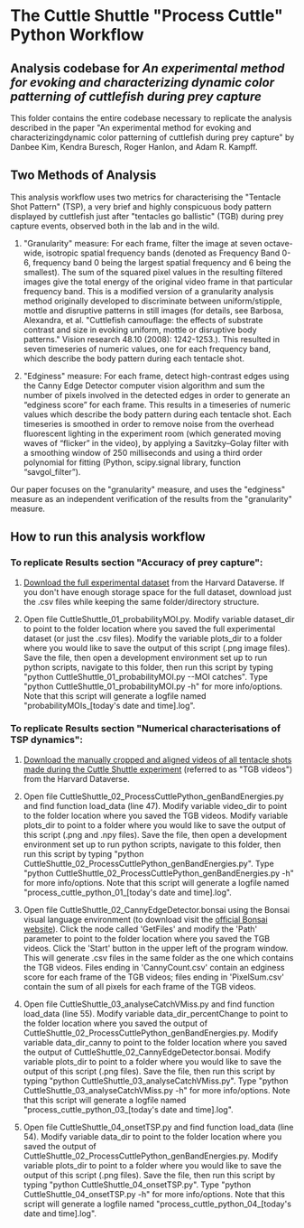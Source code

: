 # The Cuttle Shuttle "Process Cuttle" Python Workflow

## Analysis codebase for *An experimental method for evoking and characterizing dynamic color patterning of cuttlefish during prey capture*

This folder contains the entire codebase necessary to replicate the analysis described in the paper "An experimental method for evoking and characterizingdynamic color patterning of cuttlefish during prey capture" by Danbee Kim, Kendra Buresch, Roger Hanlon, and Adam R. Kampff. 

## Two Methods of Analysis

This analysis workflow uses two metrics for characterising the "Tentacle Shot Pattern" (TSP), a very brief and highly conspicuous body pattern displayed by cuttlefish just after "tentacles go ballistic" (TGB) during prey capture events, observed both in the lab and in the wild.

1) "Granularity" measure:  For each frame, filter the image at seven octave-wide, isotropic spatial frequency bands (denoted as Frequency Band 0-6, frequency band 0 being the largest spatial frequency and 6 being the smallest).  The sum of the squared pixel values in the resulting filtered images give the total energy of the original video frame in that particular frequency band.  This is a modified version of a granularity analysis method originally developed to discriminate between uniform/stipple, mottle and disruptive patterns in still images (for details, see Barbosa, Alexandra, et al. "Cuttlefish camouflage: the effects of substrate contrast and size in evoking uniform, mottle or disruptive body patterns." Vision research 48.10 (2008): 1242-1253.). This resulted in seven timeseries of numeric values, one for each frequency band, which describe the body pattern during each tentacle shot. 

2) "Edginess" measure:  For each frame, detect high-contrast edges using the Canny Edge Detector computer vision algorithm and sum the number of pixels involved in the detected edges in order to generate an “edginess score” for each frame.  This results in a timeseries of numeric values which describe the body pattern during each tentacle shot.  Each timeseries is smoothed in order to remove noise from the overhead fluorescent lighting in the experiment room (which generated moving waves of “flicker” in the video), by applying a Savitzky–Golay filter with a smoothing window of 250 milliseconds and using a third order polynomial for fitting (Python, scipy.signal library, function “savgol_filter”).

Our paper focuses on the "granularity" measure, and uses the "edginess" measure as an independent verification of the results from the "granularity" measure. 

## How to run this analysis workflow

### To replicate Results section "Accuracy of prey capture":

1) [Download the full experimental dataset](https://doi.org/10.7910/DVN/DWAWJW) from the Harvard Dataverse. If you don't have enough storage space for the full dataset, download just the .csv files while keeping the same folder/directory structure. 

2) Open file CuttleShuttle_01_probabilityMOI.py. Modify variable dataset_dir to point to the folder location where you saved the full experimental dataset (or just the .csv files). Modify the variable plots_dir to a folder where you would like to save the output of this script (.png image files). Save the file, then open a development environment set up to run python scripts, navigate to this folder, then run this script by typing "python CuttleShuttle_01_probabilityMOI.py --MOI catches". Type "python CuttleShuttle_01_probabilityMOI.py -h" for more info/options. Note that this script will generate a logfile named "probabilityMOIs_[today's date and time].log".

### To replicate Results section "Numerical characterisations of TSP dynamics":

1) [Download the manually cropped and aligned videos of all tentacle shots made during the Cuttle Shuttle experiment](https://doi.org/10.7910/DVN/7H82AW) (referred to as "TGB videos") from the Harvard Dataverse. 

2) Open file CuttleShuttle_02_ProcessCuttlePython_genBandEnergies.py and find function load_data (line 47). Modify variable video_dir to point to the folder location where you saved the TGB videos. Modify variable plots_dir to point to a folder where you would like to save the output of this script (.png and .npy files). Save the file, then open a development environment set up to run python scripts, navigate to this folder, then run this script by typing "python CuttleShuttle_02_ProcessCuttlePython_genBandEnergies.py". Type "python CuttleShuttle_02_ProcessCuttlePython_genBandEnergies.py -h" for more info/options. Note that this script will generate a logfile named "process_cuttle_python_01_[today's date and time].log".

3) Open file CuttleShuttle_02_CannyEdgeDetector.bonsai using the Bonsai visual language environment (to download visit the [official Bonsai website](https://bonsai-rx.org/)). Click the node called 'GetFiles' and modify the 'Path' parameter to point to the folder location where you saved the TGB videos. Click the 'Start' button in the upper left of the program window. This will generate .csv files in the same folder as the one which contains the TGB videos. Files ending in 'CannyCount.csv' contain an edginess score for each frame of the TGB videos; files ending in 'PixelSum.csv' contain the sum of all pixels for each frame of the TGB videos. 

4) Open file CuttleShuttle_03_analyseCatchVMiss.py and find function load_data (line 55). Modify variable data_dir_percentChange to point to the folder location where you saved the output of CuttleShuttle_02_ProcessCuttlePython_genBandEnergies.py. Modify variable data_dir_canny to point to the folder location where you saved the output of CuttleShuttle_02_CannyEdgeDetector.bonsai. Modify variable plots_dir to point to a folder where you would like to save the output of this script (.png files). Save the file, then run this script by typing "python CuttleShuttle_03_analyseCatchVMiss.py". Type "python CuttleShuttle_03_analyseCatchVMiss.py -h" for more info/options. Note that this script will generate a logfile named "process_cuttle_python_03_[today's date and time].log".

5) Open file CuttleShuttle_04_onsetTSP.py and find function load_data (line 54). Modify variable data_dir to point to the folder location where you saved the output of CuttleShuttle_02_ProcessCuttlePython_genBandEnergies.py. Modify variable plots_dir to point to a folder where you would like to save the output of this script (.png files). Save the file, then run this script by typing "python CuttleShuttle_04_onsetTSP.py". Type "python CuttleShuttle_04_onsetTSP.py -h" for more info/options. Note that this script will generate a logfile named "process_cuttle_python_04_[today's date and time].log".

